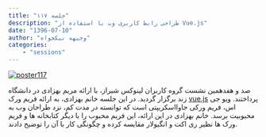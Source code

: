 ```yaml
---
title: "جلسه ۱۱۷"
description: "طراحی رابط کاربری وب با استفاده از Vue.js"
date: "1396-07-10"
author: "وجیهه نیکخواه"
categories:
    - "sessions"
---
```

[![poster117](../../img/posters/poster117.jpg)](../../img/poster117.jpg)

صد و هفدهمین نشست گروه کاربران لینوکس شیراز، با ارائه مریم بهزادی در دانشگاه زند برگزار گردید. در این جلسه خانم بهزادی، به ارائه فریم ورک [vue.js](https://vuejs.org)
پرداختند. ویو جی اس، فریم ورکی جاوااسکریپتی است که توانسته در مدت کم، نزد طراحان وب به محبوبیت برسد. خانم بهزادی در این ارائه، این فریم محبوب را با دیگر کتابخانه ها و فریم ورک ها نظیر ری اکت و انگیولار مقایسه کرده و چگونگی کار با آن را توضیح دادند.

